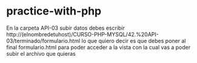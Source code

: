 # practice-with-php
 En la carpeta API-03 subir datos debes escribir  http://(elnombredetuhost)/CURSO-PHP-MYSQL/42.%20API-03/terminado/formulario.html
  lo que quiero decir es que debes poner al final formulario.html para poder acceder a la vista con la cual vas a poder subir el archivo que quieras
